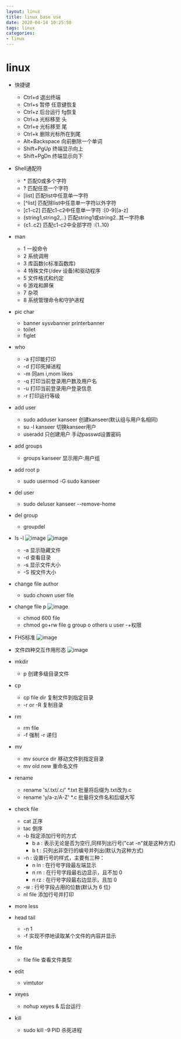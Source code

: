 ```yaml
---
layout: linux
title: linux base use
date: 2020-04-14 10:25:58
tags: linux
categories:
- linux
---
```

# linux
- 快捷键
  -  Ctrl+d 退出终端
  -  Ctrl+s 暂停 任意键恢复
  -  Ctrl+z 后台运行 fg恢复
  -  Ctrl+a 光标移至 头
  -  Ctrl+e 光标移至 尾
  -  Ctrl+k 删除光标所在到尾
  -  Alt+Backspace 向前删除一个单词
  -  Shift+PgUp 终端显示向上
  -  Shift+PgDn 终端显示向下

- Shell通配符
  - \* 匹配0或多个字符
  - ? 匹配任意一个字符
  - [list] 匹配list中任意单一字符
  - [^list] 匹配除list中任意单一字符以外字符
  - [c1-c2] 匹配c1-c2中任意单一字符 :[0-9][a-z]
  - {string1,string2,..} 匹配string1或string2..其一字符串
  - {c1..c2} 匹配c1-c2中全部字符 :{1..10}
 
- man
  - 1 一般命令
  - 2 系统调用
  - 3 库函数(c标准函数库)
  - 4 特殊文件(/dev 设备)和驱动程序
  - 5 文件格式和约定
  - 6 游戏和屏保
  - 7 杂项
  - 8 系统管理命令和守护进程
  
- pic char
  - banner  sysvbanner printerbanner
  - toilet
  - figlet
  
- who
  - -a 打印能打印
  - -d 打印死掉进程
  - -m 同am i,mom likes
  - -q 打印当前登录用户数及用户名
  - -u 打印当前登录用户登录信息
  - -r 打印运行等级
  
- add user
  - sudo adduser kanseer 创建kanseer(默认组与用户名相同)
  - su -l kanseer 切换kanseer用户
  - useradd 只创建用户 手动passwd设置密码

- add groups
  - groups kanseer 显示用户:用户组
  
- add root p
  - sudo usermod -G sudo kanseer
  
- del user
  - sudo deluser kanseer --remove-home
  
- del group
  - groupdel
 
- ls -l
![image](https://doc.shiyanlou.com/linux_base/3-9.png)
![image](https://doc.shiyanlou.com/linux_base/3-10.png)
  - -a 显示隐藏文件
  - -d 查看目录
  - -s 显示文件大小
  - -S 按文件大小
  
- change file author
  - sudo chown user file
  
- change file p
  ![image](https://doc.shiyanlou.com/linux_base/3-14.png)
  - chmod 600 file
  - chmod go+rw file g group o others u user -+权限
  
- FHS标准
![image](https://doc.shiyanlou.com/linux_base/4-1.png)

- 文件四种交互作用形态
![image](https://doc.shiyanlou.com/document-uid18510labid59timestamp1482919171956.png)

- mkdir
  - p 创建多级目录文件
  
- cp
  - cp file dir 复制文件到指定目录
  - -r or -R 复制目录
  
- rm
  - rm file 
  - -f 强制 -r 递归
  
- mv
  - mv source dir 移动文件到指定目录
  - mv old new 重命名文件
  
- rename 
  - rename 's/\.txt/\.c/' *.txt 批量将后缀为.txt改为.c
  - rename 'y/a-z/A-Z' *.c 批量将文件名和后缀大写
  
- check file
  - cat 正序
  - tac 倒序
  - -b 指定添加行号的方式
    - b a : 表示无论是否为空行,同样列出行号("cat -n"就是这种方式)
    - b t : 只列出非空行的编号并列出(默认为这种方式)
  - -n : 设置行号的样式，主要有三种：
    - n ln : 在行号字段最左端显示
    - n rn : 在行号字段最右边显示，且不加 0
    - n rz : 在行号字段最右边显示，且加 0
  - -w : 行号字段占用的位数(默认为 6 位)
  - nl file 添加行号并打印
  
- more less

- head tail
  - -n 1
  - -f 实现不停地读取某个文件的内容并显示
  
- file
  - file file 查看文件类型
  
- edit
  - vimtutor
  
- xeyes
  - nohup xeyes & 后台运行

- kill
  - sudo kill -9 PID 杀死进程

